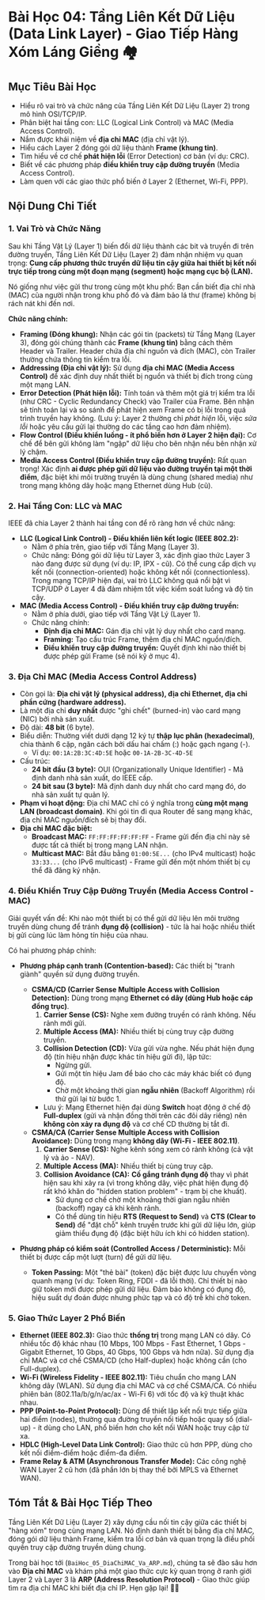 # Bài Học 04: Tầng Liên Kết Dữ Liệu (Data Link Layer) - Giao Tiếp Hàng Xóm Láng Giềng 🏘️

## Mục Tiêu Bài Học

*   Hiểu rõ vai trò và chức năng của Tầng Liên Kết Dữ Liệu (Layer 2) trong mô hình OSI/TCP/IP.
*   Phân biệt hai tầng con: LLC (Logical Link Control) và MAC (Media Access Control).
*   Nắm được khái niệm về **địa chỉ MAC** (địa chỉ vật lý).
*   Hiểu cách Layer 2 đóng gói dữ liệu thành **Frame (khung tin)**.
*   Tìm hiểu về cơ chế **phát hiện lỗi** (Error Detection) cơ bản (ví dụ: CRC).
*   Biết về các phương pháp **điều khiển truy cập đường truyền** (Media Access Control).
*   Làm quen với các giao thức phổ biến ở Layer 2 (Ethernet, Wi-Fi, PPP).

## Nội Dung Chi Tiết

### 1. Vai Trò và Chức Năng

Sau khi Tầng Vật Lý (Layer 1) biến đổi dữ liệu thành các bit và truyền đi trên đường truyền, Tầng Liên Kết Dữ Liệu (Layer 2) đảm nhận nhiệm vụ quan trọng: **Cung cấp phương thức truyền dữ liệu tin cậy giữa hai thiết bị kết nối trực tiếp trong cùng một đoạn mạng (segment) hoặc mạng cục bộ (LAN).**

Nó giống như việc gửi thư trong cùng một khu phố: Bạn cần biết địa chỉ nhà (MAC) của người nhận trong khu phố đó và đảm bảo lá thư (frame) không bị rách nát khi đến nơi.

**Chức năng chính:**

*   **Framing (Đóng khung):** Nhận các gói tin (packets) từ Tầng Mạng (Layer 3), đóng gói chúng thành các **Frame (khung tin)** bằng cách thêm Header và Trailer. Header chứa địa chỉ nguồn và đích (MAC), còn Trailer thường chứa thông tin kiểm tra lỗi.
*   **Addressing (Địa chỉ vật lý):** Sử dụng **địa chỉ MAC (Media Access Control)** để xác định duy nhất thiết bị nguồn và thiết bị đích trong cùng một mạng LAN.
*   **Error Detection (Phát hiện lỗi):** Tính toán và thêm một giá trị kiểm tra lỗi (như CRC - Cyclic Redundancy Check) vào Trailer của Frame. Bên nhận sẽ tính toán lại và so sánh để phát hiện xem Frame có bị lỗi trong quá trình truyền hay không. (Lưu ý: Layer 2 thường chỉ *phát hiện* lỗi, việc *sửa lỗi* hoặc yêu cầu gửi lại thường do các tầng cao hơn đảm nhiệm).
*   **Flow Control (Điều khiển luồng - ít phổ biến hơn ở Layer 2 hiện đại):** Cơ chế để bên gửi không làm "ngập" dữ liệu cho bên nhận nếu bên nhận xử lý chậm.
*   **Media Access Control (Điều khiển truy cập đường truyền):** Rất quan trọng! Xác định **ai được phép gửi dữ liệu vào đường truyền tại một thời điểm**, đặc biệt khi môi trường truyền là dùng chung (shared media) như trong mạng không dây hoặc mạng Ethernet dùng Hub (cũ).

### 2. Hai Tầng Con: LLC và MAC

IEEE đã chia Layer 2 thành hai tầng con để rõ ràng hơn về chức năng:

*   **LLC (Logical Link Control) - Điều khiển liên kết logic (IEEE 802.2):**
    *   Nằm ở phía trên, giao tiếp với Tầng Mạng (Layer 3).
    *   Chức năng: Đóng gói dữ liệu từ Layer 3, xác định giao thức Layer 3 nào đang được sử dụng (ví dụ: IP, IPX - cũ). Có thể cung cấp dịch vụ kết nối (connection-oriented) hoặc không kết nối (connectionless). Trong mạng TCP/IP hiện đại, vai trò LLC không quá nổi bật vì TCP/UDP ở Layer 4 đã đảm nhiệm tốt việc kiểm soát luồng và độ tin cậy.
*   **MAC (Media Access Control) - Điều khiển truy cập đường truyền:**
    *   Nằm ở phía dưới, giao tiếp với Tầng Vật Lý (Layer 1).
    *   Chức năng chính:
        *   **Định địa chỉ MAC:** Gán địa chỉ vật lý duy nhất cho card mạng.
        *   **Framing:** Tạo cấu trúc Frame, thêm địa chỉ MAC nguồn/đích.
        *   **Điều khiển truy cập đường truyền:** Quyết định khi nào thiết bị được phép gửi Frame (sẽ nói kỹ ở mục 4).

### 3. Địa Chỉ MAC (Media Access Control Address)

*   Còn gọi là: **Địa chỉ vật lý (physical address), địa chỉ Ethernet, địa chỉ phần cứng (hardware address).**
*   Là một địa chỉ **duy nhất** được "ghi chết" (burned-in) vào card mạng (NIC) bởi nhà sản xuất.
*   Độ dài: **48 bit** (6 byte).
*   Biểu diễn: Thường viết dưới dạng 12 ký tự **thập lục phân (hexadecimal)**, chia thành 6 cặp, ngăn cách bởi dấu hai chấm (:) hoặc gạch ngang (-).
    *   Ví dụ: `00:1A:2B:3C:4D:5E` hoặc `00-1A-2B-3C-4D-5E`
*   Cấu trúc:
    *   **24 bit đầu (3 byte):** OUI (Organizationally Unique Identifier) - Mã định danh nhà sản xuất, do IEEE cấp.
    *   **24 bit sau (3 byte):** Mã định danh duy nhất cho card mạng đó, do nhà sản xuất tự quản lý.
*   **Phạm vi hoạt động:** Địa chỉ MAC chỉ có ý nghĩa trong **cùng một mạng LAN (broadcast domain)**. Khi gói tin đi qua Router để sang mạng khác, địa chỉ MAC nguồn/đích sẽ bị thay đổi.
*   **Địa chỉ MAC đặc biệt:**
    *   **Broadcast MAC:** `FF:FF:FF:FF:FF:FF` - Frame gửi đến địa chỉ này sẽ được tất cả thiết bị trong mạng LAN nhận.
    *   **Multicast MAC:** Bắt đầu bằng `01:00:5E...` (cho IPv4 multicast) hoặc `33:33...` (cho IPv6 multicast) - Frame gửi đến một nhóm thiết bị cụ thể đã đăng ký nhận.

### 4. Điều Khiển Truy Cập Đường Truyền (Media Access Control - MAC)

Giải quyết vấn đề: Khi nào một thiết bị có thể gửi dữ liệu lên môi trường truyền dùng chung để tránh **đụng độ (collision)** - tức là hai hoặc nhiều thiết bị gửi cùng lúc làm hỏng tín hiệu của nhau.

Có hai phương pháp chính:

*   **Phương pháp cạnh tranh (Contention-based):** Các thiết bị "tranh giành" quyền sử dụng đường truyền.
    *   **CSMA/CD (Carrier Sense Multiple Access with Collision Detection):** Dùng trong mạng **Ethernet có dây (dùng Hub hoặc cáp đồng trục)**.
        1.  **Carrier Sense (CS):** Nghe xem đường truyền có rảnh không. Nếu rảnh mới gửi.
        2.  **Multiple Access (MA):** Nhiều thiết bị cùng truy cập đường truyền.
        3.  **Collision Detection (CD):** Vừa gửi vừa nghe. Nếu phát hiện đụng độ (tín hiệu nhận được khác tín hiệu gửi đi), lập tức:
            *   Ngừng gửi.
            *   Gửi một tín hiệu Jam để báo cho các máy khác biết có đụng độ.
            *   Chờ một khoảng thời gian **ngẫu nhiên** (Backoff Algorithm) rồi thử gửi lại từ bước 1.
        *   Lưu ý: Mạng Ethernet hiện đại dùng **Switch** hoạt động ở chế độ **Full-duplex** (gửi và nhận đồng thời trên các đôi dây riêng) nên **không còn xảy ra đụng độ** và cơ chế CD thường bị tắt đi.
    *   **CSMA/CA (Carrier Sense Multiple Access with Collision Avoidance):** Dùng trong mạng **không dây (Wi-Fi - IEEE 802.11)**.
        1.  **Carrier Sense (CS):** Nghe kênh sóng xem có rảnh không (cả vật lý và ảo - NAV).
        2.  **Multiple Access (MA):** Nhiều thiết bị cùng truy cập.
        3.  **Collision Avoidance (CA):** **Cố gắng tránh đụng độ** thay vì phát hiện sau khi xảy ra (vì trong không dây, việc phát hiện đụng độ rất khó khăn do "hidden station problem" - trạm bị che khuất).
            *   Sử dụng cơ chế chờ một khoảng thời gian ngẫu nhiên (backoff) ngay cả khi kênh rảnh.
            *   Có thể dùng tín hiệu **RTS (Request to Send)** và **CTS (Clear to Send)** để "đặt chỗ" kênh truyền trước khi gửi dữ liệu lớn, giúp giảm thiểu đụng độ (đặc biệt hữu ích khi có hidden station).

*   **Phương pháp có kiểm soát (Controlled Access / Deterministic):** Mỗi thiết bị được cấp một lượt (turn) để gửi dữ liệu.
    *   **Token Passing:** Một "thẻ bài" (token) đặc biệt được lưu chuyển vòng quanh mạng (ví dụ: Token Ring, FDDI - đã lỗi thời). Chỉ thiết bị nào giữ token mới được phép gửi dữ liệu. Đảm bảo không có đụng độ, hiệu suất dự đoán được nhưng phức tạp và có độ trễ khi chờ token.

### 5. Giao Thức Layer 2 Phổ Biến

*   **Ethernet (IEEE 802.3):** Giao thức **thống trị** trong mạng LAN có dây. Có nhiều tốc độ khác nhau (10 Mbps, 100 Mbps - Fast Ethernet, 1 Gbps - Gigabit Ethernet, 10 Gbps, 40 Gbps, 100 Gbps và hơn nữa). Sử dụng địa chỉ MAC và cơ chế CSMA/CD (cho Half-duplex) hoặc không cần (cho Full-duplex).
*   **Wi-Fi (Wireless Fidelity - IEEE 802.11):** Tiêu chuẩn cho mạng LAN không dây (WLAN). Sử dụng địa chỉ MAC và cơ chế CSMA/CA. Có nhiều phiên bản (802.11a/b/g/n/ac/ax - Wi-Fi 6) với tốc độ và kỹ thuật khác nhau.
*   **PPP (Point-to-Point Protocol):** Dùng để thiết lập kết nối trực tiếp giữa hai điểm (nodes), thường qua đường truyền nối tiếp hoặc quay số (dial-up) - ít dùng cho LAN, phổ biến hơn cho kết nối WAN hoặc truy cập từ xa.
*   **HDLC (High-Level Data Link Control):** Giao thức cũ hơn PPP, dùng cho kết nối điểm-điểm hoặc điểm-đa điểm.
*   **Frame Relay & ATM (Asynchronous Transfer Mode):** Các công nghệ WAN Layer 2 cũ hơn (đã phần lớn bị thay thế bởi MPLS và Ethernet WAN).

## Tóm Tắt & Bài Học Tiếp Theo

Tầng Liên Kết Dữ Liệu (Layer 2) xây dựng cầu nối tin cậy giữa các thiết bị "hàng xóm" trong cùng mạng LAN. Nó định danh thiết bị bằng địa chỉ MAC, đóng gói dữ liệu thành Frame, kiểm tra lỗi cơ bản và quan trọng là điều phối quyền truy cập đường truyền dùng chung.

Trong bài học tới (`BaiHoc_05_DiaChiMAC_Va_ARP.md`), chúng ta sẽ đào sâu hơn vào **Địa chỉ MAC** và khám phá một giao thức cực kỳ quan trọng ở ranh giới Layer 2 và Layer 3 là **ARP (Address Resolution Protocol)** - Giao thức giúp tìm ra địa chỉ MAC khi biết địa chỉ IP. Hẹn gặp lại! 🤔💡
